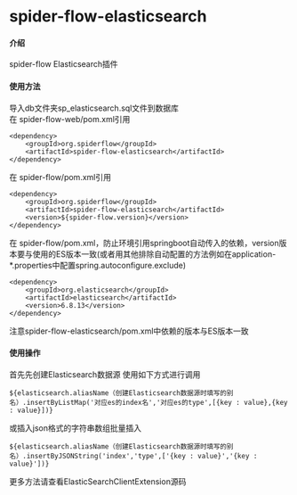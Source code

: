 # spider-flow-elasticsearch

#### 介绍
spider-flow Elasticsearch插件

#### 使用方法
导入db文件夹sp_elasticsearch.sql文件到数据库  
在 spider-flow-web/pom.xml引用  

```
<dependency>
 	<groupId>org.spiderflow</groupId>
 	<artifactId>spider-flow-elasticsearch</artifactId>
</dependency>
```

在 spider-flow/pom.xml引用
```
<dependency>
    <groupId>org.spiderflow</groupId>
    <artifactId>spider-flow-elasticsearch</artifactId>
    <version>${spider-flow.version}</version>
</dependency>
```


在 spider-flow/pom.xml，防止环境引用springboot自动传入的依赖，version版本要与使用的ES版本一致(或者用其他排除自动配置的方法例如在application-*.properties中配置spring.autoconfigure.exclude)
``` 
<dependency>
    <groupId>org.elasticsearch</groupId>
    <artifactId>elasticsearch</artifactId>
    <version>6.8.13</version>
</dependency>
```
注意spider-flow-elasticsearch/pom.xml中依赖的版本与ES版本一致


#### 使用操作
首先先创建Elasticsearch数据源
使用如下方式进行调用
```
${elasticsearch.aliasName（创建Elasticsearch数据源时填写的别名）.insertByListMap('对应es的index名','对应es的type',[{key : value},{key : value}])}
```
或插入json格式的字符串数组批量插入
```
${elasticsearch.aliasName（创建Elasticsearch数据源时填写的别名）.insertByJSONString('index','type',['{key : value}','{key : value}'])}
```
更多方法请查看ElasticSearchClientExtension源码

